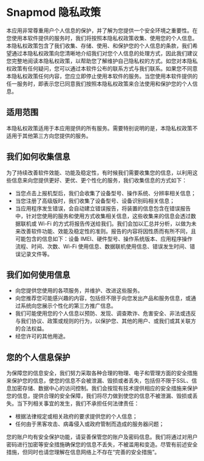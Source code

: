 # Snapmod 隐私政策

本应用非常尊重用户个人信息的保护，并了解为您提供一个安全环境之重要性。在您使用本软件提供的服务时，我们将按照本隐私权政策收集、使用您的个人信息。本隐私权政策包含了我们收集、存储、使用、和保护您的个人信息的条款，我们希望通过本隐私权政策向您清晰地介绍我们对您个人信息的处理方式，因此我们建议您完整地阅读本隐私权政策，以帮助您了解维护自己隐私权的方式。如您对本隐私权政策有任何疑问，您可以通过本软件公布的联系方式与我们联系。如果您不同意本隐私权政策任何内容，您应立即停止使用本软件的服务。当您使用本软件提供的任一服务时，即表示您已同意我们按照本隐私权政策来合法使用和保护您的个人信息。

## 适用范围

本隐私权政策适用于本应用提供的所有服务。需要特别说明的是，本隐私权政策不适用于其他第三方向您提供的服务。
   
## 我们如何收集信息

为了持续改善软件效能、功能及稳定性，有时候我们需要收集您的信息，以利用这些信息来向您提供更好、更优、更个性化的服务，我们收集信息的方式如下： 

* 当您点击上报机型后，我们会收集了设备型号、操作系统、分辨率相关信息；
* 当您注册了高级版时，我们收集了设备型号、设备识别码相关信息；
* 当应用程序发生错误，会自动建立错误报告，将装置的信息包含在错误报告中，针对您使用的服务和使用方式收集相关信息，这些收集来的信息会透过数据联机或 Wi-Fi 的方式将报告传送给我们。我们会加以汇总并分析，以做为未来改善软件功能、效能及稳定性的准则。报告的内容将因性质而有所不同，且可能包含的信息如下：设备 IMEI、硬件型号、操作系统版本、应用程序操作流程、时间、次数、Wi-Fi 使用信息、数据联机使用信息、错误发生时间、错误记录文件等。

## 我们如何使用信息


* 向您提供您使用的各项服务，并维护、改进这些服务。 
* 向您推荐您可能感兴趣的内容，包括但不限于向您发出产品和服务信息，或通过系统向您展示个性化的第三方推广信息。 
* 我们可能使用您的个人信息以预防、发现、调查欺诈、危害安全、非法或违反与我们协议、政策或规则的行为，以保护您、其他的用户、或我们或其关联方的合法权益。 
* 经您许可的其他用途。


## 您的个人信息保护

为保障您的信息安全，我们努力采取各种合理的物理、电子和管理方面的安全措施来保护您的信息，使您的信息不会被泄漏、毁损或者丢失，包括但不限于SSL、信息加密存储、数据中心的访问控制。我们会按现有技术提供相应的安全措施来保护您的信息，提供合理的安全保障，我们将尽力做到使您的信息不被泄漏、毁损或丢失。当下列相关事宜的发生，我们不承担任何法律责任： 

* 根据法律规定或相关政府的要求提供您的个人信息； 
* 任何由于黑客攻击、病毒侵入或政府管制而造成的服务器问题； 

您的账户均有安全保护功能，请妥善保管您的账户及密码信息。我们将通过对用户密码进行加密等安全措施确保您的信息不丢失，不被滥用和变造。尽管有前述安全措施，但同时也请您理解在信息网络上不存在“完善的安全措施”。
